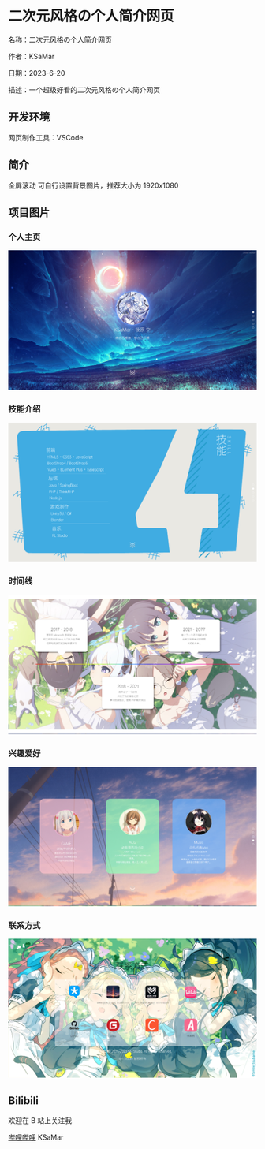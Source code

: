# 二次元风格の个人简介网页

名称：二次元风格の个人简介网页

作者：KSaMar

日期：2023-6-20

描述：一个超级好看的二次元风格の个人简介网页



## 开发环境

网页制作工具：VSCode



## 简介

全屏滚动
可自行设置背景图片，推荐大小为 1920x1080



## 项目图片



### 个人主页

![index.png](images/index.png)



### 技能介绍

![skill.png](images/skill.png)



### 时间线

![time-line.png](images/time-line.png)

### 兴趣爱好

![hobby.png](images/hobby.png)

### 联系方式
![contact.png](images/contact.png)

## Bilibili

欢迎在 B 站上关注我

[哔哩哔哩](https://space.bilibili.com/51110915) KSaMar

